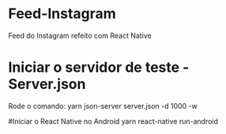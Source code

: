 # Feed-Instagram
Feed do Instagram refeito com React Native

# Iniciar o servidor de teste - Server.json
Rode o comando: yarn json-server server.json -d 1000 -w

#Iniciar o React Native no Android
yarn react-native run-android
